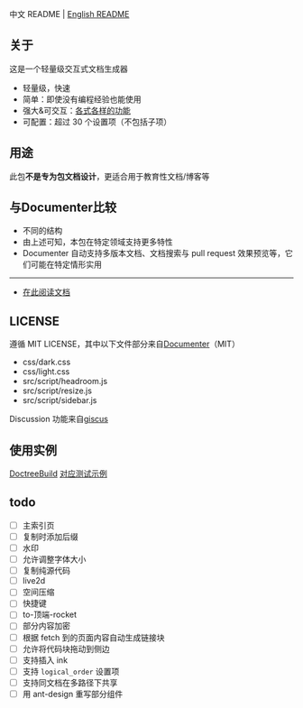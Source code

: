 中文 README | [English README](README_en.md)

## 关于
这是一个轻量级交互式文档生成器
* 轻量级，快速
* 简单：即使没有编程经验也能使用
* 强大&可交互：[各式各样的功能](https://juliaroadmap.github.io/DoctreePages.jl/docs/zh/features.html)
* 可配置：超过 30 个设置项（不包括子项）

## 用途
此包**不是专为包文档设计**，更适合用于教育性文档/博客等

## 与Documenter比较
* 不同的结构
* 由上述可知，本包在特定领域支持更多特性
* Documenter 自动支持多版本文档、文档搜索与 pull request 效果预览等，它们可能在特定情形实用

---

* [在此阅读文档](https://juliaroadmap.github.io/DoctreePages.jl/docs/zh/usage.html)

## LICENSE
遵循 MIT LICENSE，其中以下文件部分来自[Documenter](https://github.com/JuliaDocs/Documenter.jl)（MIT）
* css/dark.css
* css/light.css
* src/script/headroom.js
* src/script/resize.js
* src/script/sidebar.js

Discussion 功能来自[giscus](https://github.com/giscus/giscus)

## 使用实例
[DoctreeBuild](https://github.com/JuliaRoadmap/zh/blob/master/DoctreeBuild.toml) [对应测试示例](https://learn.juliacn.com/docs/meta/doctest.html)

## todo
- [ ] 主索引页
- [ ] 复制时添加后缀
- [ ] 水印
- [ ] 允许调整字体大小
- [ ] 复制纯源代码
- [ ] live2d
- [ ] 空间压缩
- [ ] 快捷键
- [ ] to-顶端-rocket
- [ ] 部分内容加密
- [ ] 根据 fetch 到的页面内容自动生成链接块
- [ ] 允许将代码块拖动到侧边
- [ ] 支持插入 ink
- [ ] 支持 `logical_order` 设置项
- [ ] 支持同文档在多路径下共享
- [ ] 用 ant-design 重写部分组件
